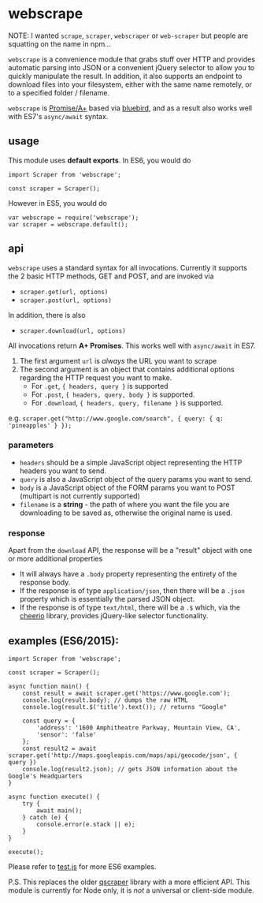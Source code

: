 # webscrape

NOTE: I wanted `scrape`, `scraper`, `webscraper` or `web-scraper` but people are squatting on the name in npm...

`webscrape` is a convenience module that grabs stuff over HTTP and provides automatic parsing into JSON or a convenient jQuery selector to allow you to quickly manipulate the result. In addition, it also supports an endpoint to download files into your filesystem, either with the same name remotely, or to a specified folder / filename.

`webscrape` is [Promise/A+][promiseA+] based via [bluebird][4], and as a result also works well with ES7's `async/await` syntax.

## usage

This module uses **default exports**. In ES6, you would do

```
import Scraper from 'webscrape';

const scraper = Scraper();
```

However in ES5, you would do

```
var webscrape = require('webscrape');
var scraper = webscrape.default();
```

## api

`webscrape` uses a standard syntax for all invocations. Currently it supports the 2 basic HTTP methods, GET and POST, and are invoked via

* `scraper.get(url, options)`
* `scraper.post(url, options)`

In addition, there is also

* `scraper.download(url, options)`

All invocations return **A+ Promises**. This works well with `async/await` in ES7.

1. The first argument `url` is _always_ the URL you want to scrape
2. The second argument is an object that contains additional options regarding the HTTP request you want to make.
   * For `.get`, `{ headers, query }` is supported
   * For `.post`, `{ headers, query, body }` is supported.
   * For `.download`, `{ headers, query, filename }` is supported.

e.g. `scraper.get("http://www.google.com/search", { query: { q: 'pineapples' } });`

### parameters

* `headers` should be a simple JavaScript object representing the HTTP headers you want to send.
* `query` is also a JavaScript object of the query params you want to send.
* `body` is a JavaScript object of the FORM params you want to POST (multipart is not currently supported)
* `filename` is a **string** - the path of where you want the file you are downloading to be saved as, otherwise the original name is used.

### response 

Apart from the `download` API, the response will be a "result" object with one or more additional properties

* It will always have a `.body` property representing the entirety of the response body.
* If the response is of type `application/json`, then there will be a `.json` property which is essentially the parsed JSON object.
* If the response is of type `text/html`, there will be a `.$` which, via the [cheerio][3] library, provides jQuery-like selector functionality.

## examples (ES6/2015):

```
import Scraper from 'webscrape';

const scraper = Scraper();

async function main() {
    const result = await scraper.get('https://www.google.com');
    console.log(result.body); // dumps the raw HTML
    console.log(result.$('title').text()); // returns "Google"

    const query = {
        'address': '1600 Amphitheatre Parkway, Mountain View, CA',
        'sensor': 'false'
    };
    const result2 = await scraper.get('http://maps.googleapis.com/maps/api/geocode/json', { query })
    console.log(result2.json); // gets JSON information about the Google's Headquarters
}

async function execute() {
	try {
		await main();
	} catch (e) {
		console.error(e.stack || e);
	}
}

execute();

```

Please refer to [test.js][2] for more ES6 examples.

P.S. This replaces the older [qscraper][1] library with a more efficient API. This module is currently for Node only, it is _not_ a universal or client-side module.

[1]: https://www.npmjs.com/package/qscraper
[2]: test.js
[3]: https://www.npmjs.com/package/cheerio
[4]: https://www.npmjs.com/package/bluebird
[promiseA+]: https://promisesaplus.com